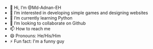 - 👋 Hi, I’m @Md-Adnan-EH
- 👀 I’m interested in developing simple games and designing websites
- 🌱 I’m currently learning Python
- 💞️ I’m looking to collaborate on Github
- 📫 How to reach me 
- 😄 Pronouns: He/His/Him
- ⚡ Fun fact: I'm a funny guy

<!---
Md-Adnan-EH/Adnan is a ✨ special ✨ repository because its `README.md` (this file) appears on your GitHub profile.
You can click the Preview link to take a look at your changes.
--->

